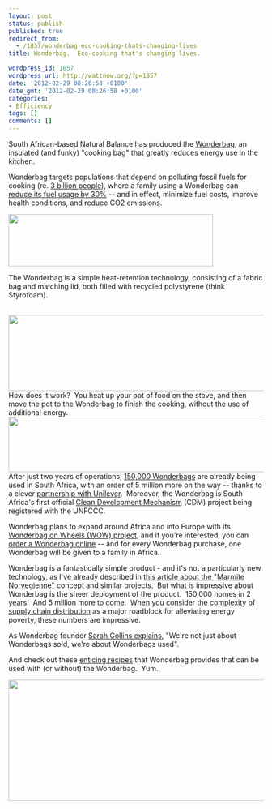 ```yaml
---
layout: post
status: publish
published: true
redirect_from:
  - /1857/wonderbag-eco-cooking-thats-changing-lives
title: Wonderbag.  Eco-cooking that's changing lives.

wordpress_id: 1857
wordpress_url: http://wattnow.org/?p=1857
date: '2012-02-29 08:26:58 +0100'
date_gmt: '2012-02-29 08:26:58 +0100'
categories:
- Efficiency
tags: []
comments: []
---
```

<p>South African-based Natural Balance has produced the <a href="http://nb-wonderbag.com/">Wonderbag</a>, an insulated (and funky) "cooking bag" that greatly reduces energy use in the kitchen.</p>
<p>Wonderbag targets populations that depend on polluting fossil fuels for cooking (re. <a href="http://nb-wonderbag.com/content/business-case">3 billion people</a>), where a family using a Wonderbag can <a href="http://nb-wonderbag.com/content/changing-peoples-lives">reduce its fuel usage by 30%</a> -- and in effect, minimize fuel costs, improve health conditions, and reduce CO2 emissions.</p>
<p><a href="http://nb-wonderbag.com/"><img class="wp-image-1858 alignnone" title="wonderbag - logo" src="{{ 'assets/from-wordpress/uploads/2012/02/wonderbag-logo.png' | relative_url }}" alt="" width="404" height="103" /></a></p>
<p>The Wonderbag is a simple heat-retention technology, consisting of a fabric bag and matching lid, both filled with recycled polystyrene (think Styrofoam).</p>
<div ></div>
<div >&nbsp;<a href="http://nb-wonderbag.com/content/buy-wonderbag-online"><img class="alignnone size-full wp-image-1859" title="wonderbag - bags" src="{{ 'assets/from-wordpress/uploads/2012/02/wonderbag-bags.jpg' | relative_url }}" alt="" width="610" height="150" /></a></div>
<div ></div>
<div >How does it work? &nbsp;You heat up your pot of food on the stove, and then move the pot to the Wonderbag to finish the cooking, without the use of additional energy.</div>
<div ></div>
<div ><a href="http://nb-wonderbag.com/content/what-wonderbag"><img class="alignnone  wp-image-1860" title="wonderbag - how it works" src="{{ 'assets/from-wordpress/uploads/2012/02/wonderbag-how-it-works.jpg' | relative_url }}" alt="" width="733" height="109" /></a></div>
<div ></div>
<div >After just two years of operations,&nbsp;<a href="http://nb-wonderbag.com/content/business-case">150,000 Wonderbags</a>&nbsp;are&nbsp;already being used in South Africa, with an order of 5 million more on the way -- thanks to a clever <a href="http://nb-wonderbag.com/content/wonderful-partners">partnership with Unilever</a>. &nbsp;Moreover, the Wonderbag is South Africa's first official <a href="http://unfccc.int/kyoto_protocol/mechanisms/clean_development_mechanism/items/2718.php">Clean Development Mechanism</a> (CDM) project being registered with the UNFCCC.</div>
<p>Wonderbag plans to expand around Africa and into Europe with its <a href="http://nb-wonderbag.com/content/epic-journey-about-begin">Wonderbag on Wheels (WOW) project</a>, and if you're interested, you can <a href="http://nb-wonderbag.com/content/buy-wonderbag-online">order a Wonderbag online</a>&nbsp;-- and for every Wonderbag purchase, one Wonderbag will be given to a family in Africa.</p>
<p>Wonderbag is a fantastically simple product - and it's not a particularly new technology, as I've already described in <a title=""Marmite Norvegienne"" href="http://wattnow.org/20/marmite-norvegienne">this article about the&nbsp;"Marmite Norvegienne"</a>&nbsp;concept and similar projects. &nbsp;But what is impressive about Wonderbag is the sheer deployment of the product. &nbsp;150,000 homes in 2 years! &nbsp;And 5 million more to come. &nbsp;When you consider the <a title="Supply chain distribution: The major "roadblock" to eradicating energy poverty." href="http://wattnow.org/1682/supply-chain-distribution-the-major-roadblock-to-eradicating-energy-poverty">complexity of supply chain distribution</a>&nbsp;as a major roadblock for alleviating energy poverty, these numbers are impressive.</p>
<p>As Wonderbag founder <a href="http://nb-wonderbag.com/content/what-wonderbag">Sarah Collins explains</a>, "We're not just about Wonderbags sold, we're about Wonderbags used".</p>
<p>And check out these&nbsp;<a href="http://nb-wonderbag.com/content/recipes-soup">enticing recipes</a>&nbsp;that Wonderbag provides that can be used with (or without) the Wonderbag. &nbsp;Yum.</p>
<p><a href="http://nb-wonderbag.com/"><img class="alignnone  wp-image-1863" title="wonderbag - feature" src="{{ 'assets/from-wordpress/uploads/2012/02/wonderbag-feature.jpg' | relative_url }}" alt="" width="666" height="239" /></a></p>


